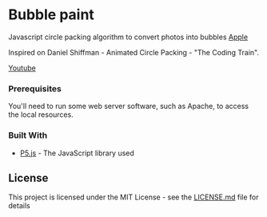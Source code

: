 # Bubble paint

Javascript circle packing algorithm to convert photos into bubbles [Apple](https://github.com/adamantino/BubblePaint/blob/master/apple.PNG?raw=true)

Inspired on Daniel Shiffman - Animated Circle Packing - "The Coding Train". 

[Youtube](https://www.youtube.com/watch?v=QHEQuoIKgNE&list=PLRqwX-V7Uu6ZiZxtDDRCi6uhfTH4FilpH&index=62)

### Prerequisites

You'll need to run some  web server software, such as Apache, to access the local resources.

### Built With

* [P5.js](https://p5js.org) - The JavaScript library used


## License

This project is licensed under the MIT License - see the [LICENSE.md](https://github.com/adamantino/BubblePaint/blob/master/LICENSE) file for details
